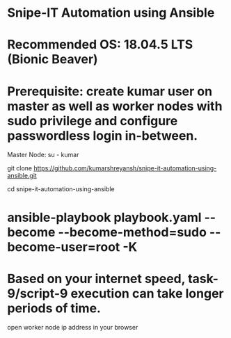 Snipe-IT Automation using Ansible
===========================================
Recommended OS: 18.04.5 LTS (Bionic Beaver)
===========================================
Prerequisite: create kumar user on master as well as worker nodes with sudo privilege and configure passwordless login in-between.
==================================================================================================================================
Master Node:
su - kumar

git clone https://github.com/kumarshreyansh/snipe-it-automation-using-ansible.git

cd snipe-it-automation-using-ansible

ansible-playbook playbook.yaml --become --become-method=sudo --become-user=root -K
========================================================================================
Based on your internet speed, task-9/script-9 execution can take longer periods of time.
========================================================================================
open worker node ip address in your browser
